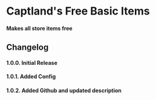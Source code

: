 # Captland's Free Basic Items
#### Makes all store items free
## Changelog
#### 1.0.0. Initial Release
#### 1.0.1. Added Config
#### 1.0.2. Added Github and updated description
